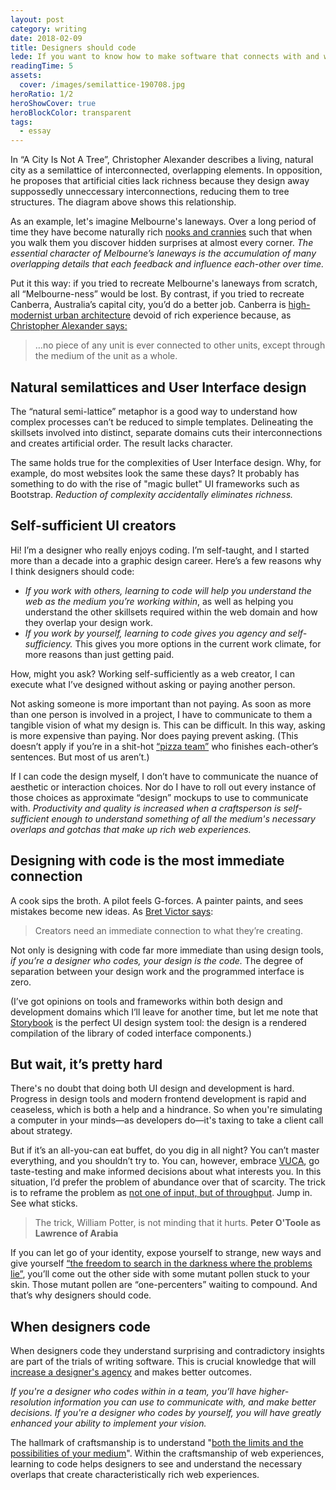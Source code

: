 ```yaml
---
layout: post
category: writing
date: 2018-02-09
title: Designers should code
lede: If you want to know how to make software that connects with and works for real people, there's no substitute for shaking hands with the invisible demons programmers wrestle with.
readingTime: 5
assets:
  cover: /images/semilattice-190708.jpg
heroRatio: 1/2
heroShowCover: true
heroBlockColor: transparent
tags:
  - essay
---
```


<!-- <p class="intro">"Should designers code?" is a well-debated question in the digital product industry because it's difficult to apply fine design sensibility to software products. As a visual designer, the more agency you have in the product design process, the better the product (and more valuable you'll become). That's reason enough to learn to code.</p> -->

In “A City Is Not A Tree”, Christopher Alexander describes a living, natural city as a semilattice of interconnected, overlapping elements. In opposition, he proposes that artificial cities lack richness because they design away suppossedly unneccessary interconnections, reducing them to tree structures. The diagram above shows this relationship.

<!-- @[LazyImage](src="https://res.cloudinary.com/pw-img-cdn/image/upload/v1528203936/okok/Artboard_1_copy_2.png" post) -->

As an example, let's imagine Melbourne's laneways. Over a long period of time they have become naturally rich [nooks and crannies](https://youtu.be/zQXlW0GzlD4) such that when you walk them you discover hidden surprises at almost every corner. _The essential character of Melbourne’s laneways is the accumulation of many overlapping details that each feedback and influence each-other over time._

<Media image="https://res.cloudinary.com/pw-img-cdn/image/upload/v1544059392/post-melbourne-laneway_sh8h4w.jpg" />

Put it this way: if you tried to recreate Melbourne's laneways from scratch, all “Melbourne-ness” would be lost. By contrast, if you tried to recreate Canberra, Australia’s capital city, you’d do a better job. Canberra is [high-modernist urban architecture](http://www.naa.gov.au/collection/fact-sheets/fs95.aspx) devoid of rich experience because, as [Christopher Alexander says:](http://en.bp.ntu.edu.tw/wp-content/uploads/2011/12/06-Alexander-A-city-is-not-a-tree.pdf)

> …no piece of any unit is ever connected to other units, except through the medium of the unit as a whole.

## Natural semilattices and User Interface design

The “natural semi-lattice” metaphor is a good way to understand how complex processes can’t be reduced to simple templates. Delineating the skillsets involved into distinct, separate domains cuts their interconnections and creates artificial order. The result lacks character.

The same holds true for the complexities of User Interface design. Why, for example, do most websites look the same these days? It probably has something to do with the rise of "magic bullet" UI frameworks such as Bootstrap. _Reduction of complexity accidentally eliminates richness._

<Media image="https://res.cloudinary.com/pw-img-cdn/image/upload/v1544059496/DOtYW_LUEAA6ELV_oxz8jo.jpg" />

## Self-sufficient UI creators

Hi! I’m a designer who really enjoys coding. I’m self-taught, and I started more than a decade into a graphic design career. Here’s a few reasons why I think designers should code:

- _If you work with others, learning to code will help you understand the web as the medium you’re working within_, as well as helping you understand the other skillsets required within the web domain and how they overlap your design work.
- _If you work by yourself, learning to code gives you agency and self-sufficiency._ This gives you more options in the current work climate, for more reasons than just getting paid.

How, might you ask? Working self-sufficiently as a web creator, I can execute what I’ve designed without asking or paying another person.

Not asking someone is more important than not paying. As soon as more than one person is involved in a project, I have to communicate to them a tangible vision of what my design is. This can be difficult. In this way, asking is more expensive than paying. Nor does paying prevent asking. (This doesn’t apply if you’re in a shit-hot [“pizza team”](https://whatis.techtarget.com/definition/two-pizza-rule) who finishes each-other’s sentences. But most of us aren’t.)

If I can code the design myself, I don’t have to communicate the nuance of aesthetic or interaction choices. Nor do I have to roll out every instance of those choices as approximate “design” mockups to use to communicate with. _Productivity and quality is increased when a craftsperson is self-sufficient enough to understand something of all the medium's necessary overlaps and gotchas that make up rich web experiences._

## Designing with code is the most immediate connection

A cook sips the broth. A pilot feels G-forces. A painter paints, and sees mistakes become new ideas. As [Bret Victor says](https://www.theatlantic.com/technology/archive/2017/09/saving-the-world-from-code/540393/):

> Creators need an immediate connection to what they’re creating.

Not only is designing with code far more immediate than using design tools, _if you’re a designer who codes, your design is the code._ The degree of separation between your design work and the programmed interface is zero.

(I’ve got opinions on tools and frameworks within both design and development domains which I’ll leave for another time, but let me note that [Storybook](https://storybook.js.org/) is the perfect UI design system tool: the design is a rendered compilation of the library of coded interface components.)

## But wait, it’s pretty hard

There's no doubt that doing both UI design and development is hard. Progress in design tools and modern frontend development is rapid and ceaseless, which is both a help and a hindrance. So when you're simulating a computer in your minds—as developers do—it's taxing to take a client call about strategy.

But if it’s an all-you-can eat buffet, do you dig in all night? You can’t master everything, and you shouldn’t try to. You can, however, embrace [VUCA](https://en.wikipedia.org/wiki/Volatility,_uncertainty,_complexity_and_ambiguity), go taste-testing and make informed decisions about what interests you. In this situation, I’d prefer the problem of abundance over that of scarcity. The trick is to reframe the problem as [not one of input, but of throughput](https://www.ribbonfarm.com/2008/09/11/how-to-measure-information-work/). Jump in. See what sticks.

> The trick, William Potter, is not minding that it hurts. **Peter O'Toole as Lawrence of Arabia**

If you can let go of your identity, expose yourself to strange, new ways and give yourself [“the freedom to search in the darkness where the problems lie”](https://ia.net/topics/innovation-as-art-at-scale/), you’ll come out the other side with some mutant pollen stuck to your skin. Those mutant pollen are “one-percenters” waiting to compound. And that’s why designers should code.

## When designers code

When designers code they understand surprising and contradictory insights are part of the trials of writing software. This is crucial knowledge that will [increase a designer's agency](https://twitter.com/callumflack/status/899053290406633472) and makes better outcomes.

_If you're a designer who codes within in a team, you’ll have higher-resolution information you can use to communicate with, and make better decisions. If you're a designer who codes by yourself, you will have greatly enhanced your ability to implement your vision._

The hallmark of craftsmanship is to understand "[both the limits and the possibilities of your medium](https://medium.com/@irondavy/designers-will-code-6c423fc5ccef)". Within the craftsmanship of web experiences, learning to code helps designers to see and understand the necessary overlaps that create characteristically rich web experiences.

<!-- @[MarkdownNote](note="Many thanks to Michael Fogleman for his input. This article is also cross-posted on <a href="https://medium.com/@callumflack/should-designers-code-74fd43a0fc80">Medium</a>.") -->

<!-- @[MarkdownNote](note="Completed in collaboration with Jason Armstrong, Andres Hernandez and Richard Price while working for Ward6.") -->

<script>
import Media from "../../src/components/Media";

export default {
  components: { Media }
}
</script>
